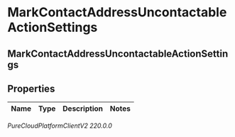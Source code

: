 # MarkContactAddressUncontactableActionSettings

## MarkContactAddressUncontactableActionSettings

## Properties

|Name | Type | Description | Notes|
|------------ | ------------- | ------------- | -------------|



_PureCloudPlatformClientV2 220.0.0_
